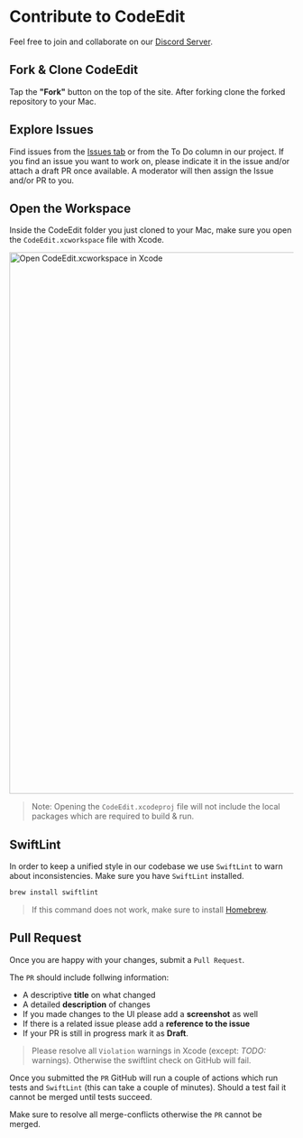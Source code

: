 # Contribute to CodeEdit

Feel free to join and collaborate on our [Discord Server](https://discord.gg/vChUXVf9Em).

## Fork & Clone CodeEdit

Tap the **"Fork"** button on the top of the site. After forking clone the forked repository to your Mac.

## Explore Issues

Find issues from the [Issues tab](https://github.com/CodeEditApp/CodeEdit/issues) or from the To Do column in our project. If you find an issue you want to work on, please indicate it in the issue and/or attach a draft PR once available. A moderator will then assign the Issue and/or PR to you.

## Open the Workspace

Inside the CodeEdit folder you just cloned to your Mac, make sure you open the `CodeEdit.xcworkspace` file with Xcode.

<img width="960" alt="Open CodeEdit.xcworkspace in Xcode" src="https://user-images.githubusercontent.com/9460130/158924759-42a61d23-4961-4bfb-8d44-930ec2427f0f.png">

> Note: Opening the `CodeEdit.xcodeproj` file will not include the local packages which are required to build & run.

## SwiftLint

In order to keep a unified style in our codebase we use `SwiftLint` to warn about inconsistencies. Make sure you have `SwiftLint` installed.

```bash
brew install swiftlint
```

> If this command does not work, make sure to install [Homebrew](https://brew.sh).

## Pull Request

Once you are happy with your changes, submit a `Pull Request`.

The `PR` should include follwing information:
* A descriptive **title** on what changed
* A detailed **description** of changes
* If you made changes to the UI please add a **screenshot** as well
* If there is a related issue please add a **reference to the issue**
* If your PR is still in progress mark it as **Draft**.

> Please resolve all `Violation` warnings in Xcode (except: _TODO:_ warnings). Otherwise the swiftlint check on GitHub will fail.

Once you submitted the `PR` GitHub will run a couple of actions which run tests and `SwiftLint` (this can take a couple of minutes). Should a test fail it cannot be merged until tests succeed.

Make sure to resolve all merge-conflicts otherwise the `PR` cannot be merged.
 
